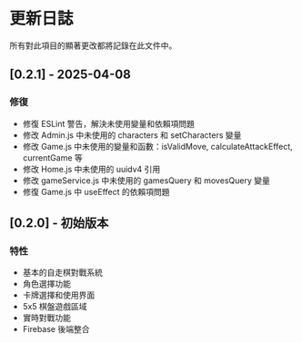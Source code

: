 # 更新日誌

所有對此項目的顯著更改都將記錄在此文件中。

## [0.2.1] - 2025-04-08

### 修復
- 修復 ESLint 警告，解決未使用變量和依賴項問題
- 修改 Admin.js 中未使用的 characters 和 setCharacters 變量
- 修改 Game.js 中未使用的變量和函數：isValidMove, calculateAttackEffect, currentGame 等
- 修改 Home.js 中未使用的 uuidv4 引用
- 修改 gameService.js 中未使用的 gamesQuery 和 movesQuery 變量
- 修復 Game.js 中 useEffect 的依賴項問題

## [0.2.0] - 初始版本

### 特性
- 基本的自走棋對戰系統
- 角色選擇功能
- 卡牌選擇和使用界面
- 5x5 棋盤遊戲區域
- 實時對戰功能
- Firebase 後端整合
